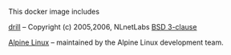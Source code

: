 This docker image includes

[drill](https://www.nlnetlabs.nl/projects/ldns/)
– Copyright (c) 2005,2006, NLnetLabs
[BSD 3-clause](http://git.nlnetlabs.nl/ldns/plain/LICENSE)

[Alpine Linux](http://www.alpinelinux.org/)
– maintained by the Alpine Linux development team.
